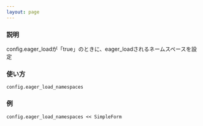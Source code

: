 ```yaml
---
layout: page
---
```

### 説明
config.eager_loadが「true」のときに、eager_loadされるネームスペースを設定

### 使い方
    config.eager_load_namespaces

### 例
    config.eager_load_namespaces << SimpleForm